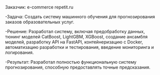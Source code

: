 Заказчик: e-commerce repetit.ru

-Задача: Создать систему машинного обучения для прогнозирования заказов образовательных услуг.

-Решение: Разработал систему, включая предобработку данных, тюнинг моделей CatBoost, LightGBM, XGBoost, создание ансамбля моделей, разработку API на FastAPI, контейнеризацию с Docker, автоматизацию разработки и тестирования, введение мониторинга и логирования.

-Результат: Разработал полностью функциональную систему прогнозирования, способную предоставлять точные предсказания.
